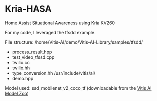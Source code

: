 # Kria-HASA
Home Assist Situational Awareness using Kria KV260

For my code, I leveraged the tfsdd example.

File structure:
/home/Vitis-AI/demo/Vitis-AI-Library/samples/tfsdd/
  - process_result.hpp
  - test_video_tfssd.cpp
  - twilio.cc
  - twilio.hh
  - type_conversion.hh
/usr/include/vitis/ai/
  - demo.hpp
  
Model used:
ssd_mobilenet_v2_coco_tf (downloadable from the [Vitis AI Model Zoo](https://github.com/Xilinx/Vitis-AI/tree/master/models/AI-Model-Zoo))
